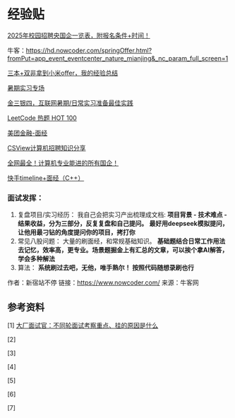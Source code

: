 # 经验贴

[2025年校园招聘央国企一览表，附报名条件+时间！](https://www.gwy.com/gqzp/378561.html)

牛客：https://hd.nowcoder.com/springOffer.html?fromPut=app_event_eventcenter_nature_mianjing&_nc_param_full_screen=1

[三本+双非拿到小米offer，我的经验总结](https://zhuanlan.zhihu.com/p/490705966)

[暑期实习专场](https://www.nowcoder.com/jobs/activity/v2/special-activity/index/26sqsx?pageSource=5011)

[金三银四，互联网暑期/日常实习准备最佳实践](https://zhuanlan.zhihu.com/p/614574475)

[LeetCode 热题 HOT 100](https://leetcode.cn/problem-list/2cktkvj/)

[美团金融-面经](https://note.youdao.com/ynoteshare/index.html?id=6052a8242e501658c4f1f2159e70ffaf&type=note&_time=1743678121374)

[CSView计算机招聘知识分享](http://www.csview.cn/)

[全网最全！计算机专业能进的所有国企！](https://zhuanlan.zhihu.com/p/692155984)

[快手timeline+面经（C++）](https://www.nowcoder.com/feed/main/detail/08b27fef973045d68c21aaa8923ba6e1?sourceSSR=search)



### 面试发挥：

1.  复盘项目/实习经历： 我自己会把实习产出梳理成文档: **项目背景 - 技术难点 - 结果收益，分为三部分，反复复盘和自己提问。** **最好用deepseek模拟提问，让他用最刁钻的角度提问你的项目，拷打你**
2.  常见八股问题： 大量的刷面经，和常规基础知识。 **基础题结合日常工作用法去记忆，效率高，更专业。场景题掘金上有汇总的文章，可以挨个拿AI解答，学会多种解法**
3.  算法： **系统刷过去吧，无他，唯手熟尔！ 按照代码随想录刷也行**

作者：新宿站不停
链接：https://www.nowcoder.com/
来源：牛客网







## 参考资料

[1] [大厂面试官：不同轮面试考察重点、挂的原因是什么](https://www.bilibili.com/video/BV11bMizmEx4?spm_id_from=333.1245.0.0)

[2]

[3]

[4]

[5]

[6]

[7]